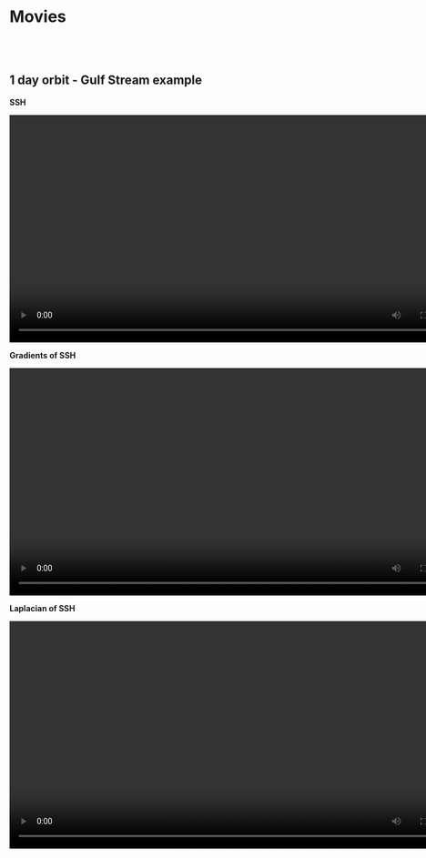 # Movies

<br>
 

<br>
  

## 1 day orbit - Gulf Stream example

**SSH**
  
  
<video controls width="800">
  <source src="https://github.com/ocean-data-challenges/2024b_DC_SWOTdenoising/assets/33433820/43aad547-ae4f-4b04-bc82-5e1f52713fe3" type="video/mp4" /> 
  
</video>


 


**Gradients of SSH** 



<video controls width="800">
  <source src="https://github.com/ocean-data-challenges/2024b_DC_SWOTdenoising/assets/33433820/68f629ce-5e69-4281-ad21-abf1245f046e" type="video/mp4" /> 
  
</video>



**Laplacian of SSH** 


<video controls width="800">
  <source src="https://github.com/ocean-data-challenges/2024b_DC_SWOTdenoising/assets/33433820/d650496d-6631-4bb8-bfc7-f8d45d756938" type="video/mp4" /> 
  
</video>
 
<br>
 
 